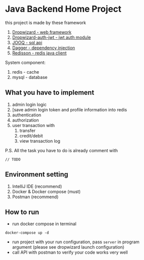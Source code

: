 # Java Backend Home Project
this project is made by these framework
1. [Dropwizard - web framework](https://www.dropwizard.io/1.3.5/docs/getting-started.html)
2. [Dropwizard-auth-jwt - jwt auth module](https://github.com/ToastShaman/dropwizard-auth-jwt)
3. [JOOQ - sql api](https://www.jooq.org/)
4. [Dagger - dependency injection](https://github.com/google/dagger)
5. [Redisson - redis java client](https://github.com/redisson/redisson)


System component:
1. redis - cache
2. mysql - database


## What you have to implement
1. admin login logic
2. [save admin login token and profile information into redis 
3. authentication
4. authorization
5. user transaction with
    1. transfer
    2. credit/debit
    3. view transaction log
    
P.S. All the task you have to do is already comment with 
```
// TODO
```

## Environment setting
1. IntelliJ IDE (recommend)
2. Docker & Docker compose (must)
3. Postman (recommend)

## How to run
* run docker compose in terminal
```
docker-compose up -d
```
* run project with your run configuration, pass `server` in program argument (please see dropwizard launch configuration)
* call API with postman to verify your code works very well